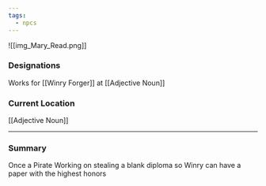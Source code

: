```yaml
---
tags:
  - npcs
---
```

![[img_Mary_Read.png]]
### Designations
Works for [[Winry Forger]] at [[Adjective Noun]]

### Current Location
[[Adjective Noun]]

___
### Summary
Once a Pirate
Working on stealing a blank diploma so Winry can have a paper with the highest honors